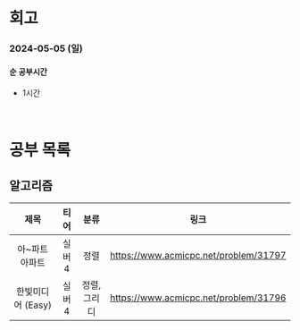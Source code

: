 # 회고

### 2024-05-05 (일)

#### 순 공부시간

- 1시간

<br>

# 공부 목록

## 알고리즘

|       제목        |  티어  |     분류     |                 링크                  |
| :---------------: | :----: | :----------: | :-----------------------------------: |
|  아~파트 아파트   | 실버 4 |     정렬     | https://www.acmicpc.net/problem/31797 |
| 한빛미디어 (Easy) | 실버 4 | 정렬, 그리디 | https://www.acmicpc.net/problem/31796 |
